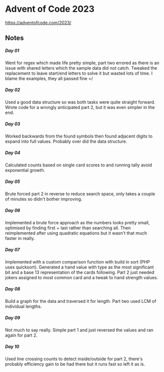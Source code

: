 # Advent of Code 2023

https://adventofcode.com/2023/

## Notes

##### Day 01

Went for regex which made life pretty simple, part two errored as there is an issue with shared letters which the sample data did not catch. Tweaked the replacement to leave start/end letters to solve it but wasted lots of time. I blame the examples, they all passed fine =/

##### Day 02

Used a good data structure so was both tasks were quite straight forward. Wrote code for a wrongly anticipated part 2, but it was even simpler in the end.

##### Day 03

Worked backwards from the found symbols then found adjacent digits to expand into full values. Probably over did the data structure.

##### Day 04

Calculated counts based on single card scores to and running tally avoid exponential growth.

##### Day 05

Brute forced part 2 in reverse to reduce search space, only takes a couple of minutes so didn't bother improving.

##### Day 06

Implemented a brute force approach as the numbers looks pretty small, optimised by finding first + last rather than searching all. Then reimplemented after using quadratic equations but it wasn't that much faster in really.

##### Day 07

Implemented with a custom comparison function with build in sort (PHP uses quicksort). Generated a hand value with type as the most significant bit and a base 13 representation of the cards following. Part 2 just needed jokers assigned to most common card and a tweak to hand strength values.

##### Day 08

Build a graph for the data and traversed it for length. Part two used LCM of individual lengths.

##### Day 09

Not much to say really. Simple part 1 and just reversed the values and ran again for part 2.

##### Day 10

Used line crossing counts to detect inside/outside for part 2, there's probably efficiency gain to be had there but it runs fast so left it as is.
